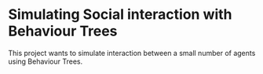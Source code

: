 # Simulating Social interaction with Behaviour Trees

This project wants to simulate interaction between a small number of 
agents using Behaviour Trees.
